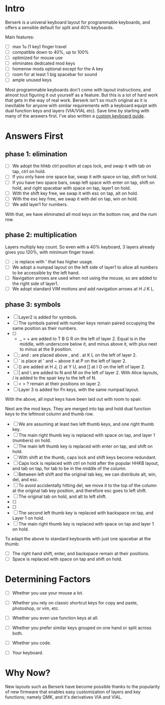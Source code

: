 # Intro
Berserk is a univeral keyboard layout for programmable keyboards, and offers a sensible default for split and 40% keyboards. 

Main features:

- [ ] max 1u (1 key) finger travel
- [ ] compatible down to 40%, up to 100%
- [ ] optimized for mouse use
- [ ] eliminates dedicated mod keys
- [ ] homerow mods optional except for the A key
- [ ] room for at least 1 big spacebar for sound
- [ ] ample unused keys

Most programmable keyboards don't come with layout instructions, and almost tout figuring it out yourself as a feature. But this is a lot of hard work that gets in the way of real work. Berserk isn't so much original as it is inevitable for anyone with similar requirements with a keyboard equipt with dual function keys and layers (VIA/VIAL etc). Save time by starting with many of the answers first. I've also written a [custom keyboard guide](https://github.com/johans-work/custom-keyboard-guide). 

# Answers First

## phase 1: elimination

- [ ] We adopt the hhkb ctrl position at caps lock, and swap it with tab on tap, ctrl on hold.
- [ ] If you only have one space bar, swap it with space on tap, shift on hold.
- [ ] If you have two space bars, swap left space with enter on tap, shift on hold, and right spacebar with space on tap, layer1 on hold.
- [ ] With the shift key free, we swap it with esc on tap, alt on hold.
- [ ] With the esc key free, we swap it with del on tap, win on hold.
- [ ] We add layer1 for numbers.

With that, we have eliminated all mod keys on the bottom row, and the num row.

## phase 2: multiplication

Layers multiply key count. So even with a 40% keyboard, 3 layers already gives you 120%, with minimum finger travel.

- [ ] ; is replace with ' that has higher usage.
- [ ] We adopt a numpad layout on the left side of layer1 to allow all numbers to be accessible by the left hand.
- [ ] Navigation arrows are used when not using the mouse, so are added to the right side of layer1.
- [ ] We adopt standard VIM motions and add navigation arrows at H J K L.

## phase 3: symbols


- [ ] Layer2 is added for symbols.
- [ ] The symbols paired with number keys remain paired occupying the same position as their numbers.
- [ ] - _ = + are added to T B G R on the left of layer 2. Equal is in the middle, with underscore below it, and minus above it, with plus next to minus at the 9 position.
- [ ] ; and : are placed above , and . at K L on the left of layer 2.
- [ ] ` is place at ' and ~ above it at P on the left of layer 2.  
- [ ] () are added at H J, {} at Y U, and [] at I O on the left of layer 2. 
- [ ] | and \ are added to N and M on the left of layer 2. With Alice layouts, / is added to the spair key to the left of N.
- [ ] < > ? remain at their positions on layer 2.
- [ ] Layer 3 is added for Fn keys, with the same numpad layout.

With the above, all input keys have been laid out with room to spair.

Next are the mod keys. They are merged into tap and hold dual function keys to the leftmost column and thumb row.

- [ ] We are assuming at least two left thumb keys, and one right thumb key.
- [ ] The main right thumb key is replaced with space on tap, and layer 1 (numbers) on hold.
- [ ] The main left thumb key is replaced with enter on tap, and shift on hold.
- [ ] With shift at the thumb, caps lock and shift keys become redundant.
- [ ] Caps lock is replaced with ctrl on hold after the popular HHKB layout, and tab on tap, for tab to be in the middle of the column.
- [ ] Between left shift and the original tab key, we can distribute alt, win, del, and esc.
- [ ] To avoid accidentally hitting del, we move it to the top of the column at the original tab key position, and therefore esc goes to left shift.
- [ ] The original tab on hold, and alt to left shift.
- [ ] 
- [ ] 
- [ ] The second left thumb key is replaced with backspace on tap, and Layer 1 on hold.
- [ ] The main right thumb key is replaced with space on tap and layer 1 on hold.

To adapt the above to standard keyboards with just one spacebar at the thumb:

- [ ] The right hand shift, enter, and backspace remain at their positions.
- [ ] Space is replaced with space on tap and shift on hold.

# Determining Factors

- [ ] Whether you use your mouse a lot.
- [ ] Whether you rely on classic shortcut keys for copy and paste, photoshop, or vim, etc.
- [ ] Whether you even use function keys at all.
- [ ] Whether you prefer similar keys grouped on one hand or split across both.
- [ ] Whether you code.
- [ ] Your keyboard.



# Why Now?

New layouts such as Berserk have become possible thanks to the popularity of new firmware that enables easy customization of layers and key functions; namely QMK, and it's derivatives VIA and VIAL.






